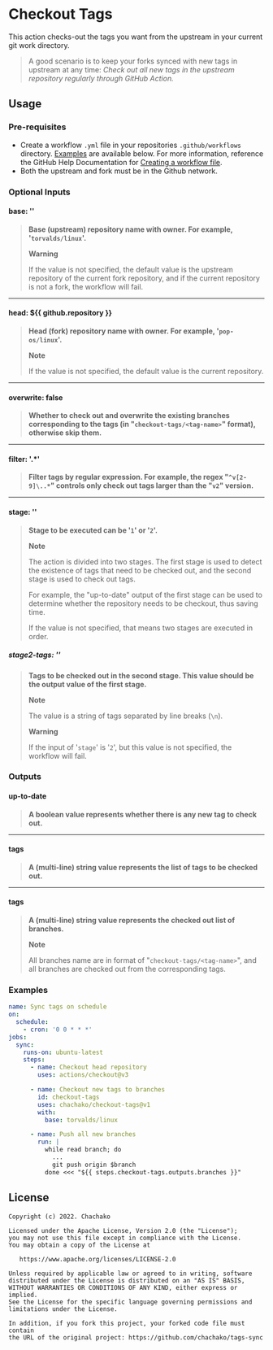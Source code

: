 # Checkout Tags

This action checks-out the tags you want from the upstream in your current git work directory.

> A good scenario is to keep your forks synced with new tags in upstream at any time: *Check out all new tags in the upstream repository regularly through GitHub Action.*

## Usage

### Pre-requisites

- Create a workflow `.yml` file in your repositories `.github/workflows` directory.
  [Examples](#Examples) are available below. For more information, reference the GitHub Help
  Documentation
  for [Creating a workflow file](https://help.github.com/en/articles/configuring-a-workflow#creating-a-workflow-file).
- Both the upstream and fork must be in the Github network.

###  Optional Inputs

#### base: ''

> **Base (upstream) repository name with owner. For example, '`torvalds/linux`'.**
>
> 
>
> **Warning**
>
> If the value is not specified, the default value is the upstream repository of the current fork repository, and if the current repository is not a fork, the workflow will fail.

------

#### head: ${{ github.repository }}

> **Head (fork) repository name with owner. For example, '`pop-os/linux`'.**
>
> 
>
> **Note**
>
> If the value is not specified, the default value is the current repository.

------

#### overwrite: false

> **Whether to check out and overwrite the existing branches corresponding to the tags (in "`checkout-tags/<tag-name>`" format), otherwise skip them.**

------

#### filter: '.*'

> **Filter tags by regular expression. For example, the regex "`^v[2-9]\..*`" controls only check out tags larger than the "`v2`" version.**

------

#### stage: ''

> **Stage to be executed can be '`1`' or '`2`'.**
>
> 
>
> **Note**
>
> The action is divided into two stages. The first stage is used to detect the existence of tags that need to be checked out, and the second stage is used to check out tags.
>
> 
>
> For example, the "up-to-date" output of the first stage can be used to determine whether the repository needs to be checkout, thus saving time.
>
> 
>
> If the value is not specified, that means two stages are executed in order.

##### stage2-tags: ''

> **Tags to be checked out in the second stage. This value should be the output value of the first stage.**
>
> 
>
> **Note**
>
> The value is a string of tags separated by line breaks (`\n`).
>
> **Warning**
>
> If the input of '`stage`' is '`2`', but this value is not specified, the workflow will fail.

### Outputs

#### up-to-date

> **A boolean value represents whether there is any new tag to check out.**

------

#### tags

> **A (multi-line) string value represents the list of tags to be checked out.**

------

#### tags

> **A (multi-line) string value represents the checked out list of branches.**
>
> 
>
> **Note**
>
> All branches name are in format of "`checkout-tags/<tag-name>`", and all branches are checked out from the corresponding tags.

### Examples

```yaml
name: Sync tags on schedule
on:
  schedule:
    - cron: '0 0 * * *'
jobs:
  sync:
    runs-on: ubuntu-latest
    steps:      
      - name: Checkout head repository
        uses: actions/checkout@v3

      - name: Checkout new tags to branches
        id: checkout-tags
        uses: chachako/checkout-tags@v1
        with:
          base: torvalds/linux

      - name: Push all new branches
        run: |
          while read branch; do
            ...
            git push origin $branch
          done <<< "${{ steps.checkout-tags.outputs.branches }}"
```

## License

```
Copyright (c) 2022. Chachako

Licensed under the Apache License, Version 2.0 (the "License");
you may not use this file except in compliance with the License.
You may obtain a copy of the License at

   https://www.apache.org/licenses/LICENSE-2.0

Unless required by applicable law or agreed to in writing, software
distributed under the License is distributed on an "AS IS" BASIS,
WITHOUT WARRANTIES OR CONDITIONS OF ANY KIND, either express or implied.
See the License for the specific language governing permissions and
limitations under the License.

In addition, if you fork this project, your forked code file must contain
the URL of the original project: https://github.com/chachako/tags-sync
```

